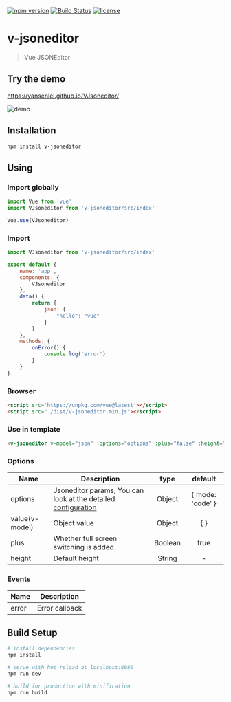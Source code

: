 [![npm version](https://badge.fury.io/js/v-jsoneditor.svg)](https://badge.fury.io/js/v-jsoneditor)
[![Build Status](https://api.travis-ci.org/yansenlei/VJsoneditor.svg?branch=master)](https://travis-ci.org/yansenlei/VJsoneditor) 
[![license](https://img.shields.io/npm/l/express.svg)](https://github.com/yansenlei/VJsoneditor/blob/master/LICENSE) 

# v-jsoneditor

> Vue JSONEditor

## Try the demo

https://yansenlei.github.io/VJsoneditor/

![demo](./v-jsoneditor.gif)

## Installation

```bash
npm install v-jsoneditor
```

## Using

### Import globally

```javascript
import Vue from 'vue'
import VJsoneditor from 'v-jsoneditor/src/index'

Vue.use(VJsoneditor)
```

### Import

```javascript
import VJsoneditor from 'v-jsoneditor/src/index'

export default {
    name: 'app',
    components: {
        VJsoneditor
    },
    data() {
        return {
            json: {
                "hello": "vue"
            }
        }
    },
    methods: {
        onError() {
            console.log('error')
        }
    }
}
```

### Browser
```html
<script src='https://unpkg.com/vue@latest'></script>
<script src="./dist/v-jsoneditor.min.js"></script>
```

### Use in template

```html
<v-jsoneditor v-model="json" :options="options" :plus="false" :height="400px" @error="onError">
```

### Options
| Name           | Description                                                                                                                                                   | type    | default          |
| -------------- | ------------------------------------------------------------------------------------------------------------------------------------------------------------- | :-----: | :--------------: |
| options        | Jsoneditor params, You can look at the detailed  [configuration](https://github.com/josdejong/jsoneditor/blob/master/docs/api.md#configuration-options?blank) | Object  | { mode: 'code' } |
| value(v-model) | Object value                                                                                                                                                  | Object  | { }              |
| plus           | Whether full screen switching is added                                                                                                                        | Boolean | true             |
| height         | Default height                                                                                                                                                | String  | -                |

### Events
| Name  | Description    |
| ----- | -------------- |
| error | Error callback |



## Build Setup

``` bash
# install dependencies
npm install

# serve with hot reload at localhost:8080
npm run dev

# build for production with minification
npm run build
```
